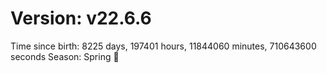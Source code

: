 # Version: v22.6.6
Time since birth: 8225 days, 197401 hours, 11844060 minutes, 710643600 seconds
Season: Spring 🌸
